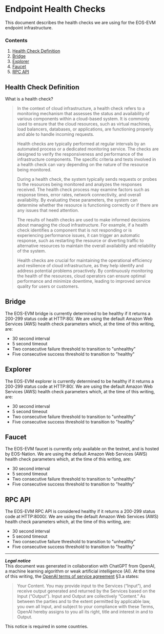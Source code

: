 # Endpoint Health Checks
This document describes the health checks we are using for the EOS-EVM endpoint infrastructure.

### Contents
1. [Health Check Definition](#health-check-definition)
1. [Bridge](#bridge)
1. [Explorer](#explorer)
1. [Faucet](#faucet)
1. [RPC API](#rpc-api)

## Health Check Definition
What is a health check?
> In the context of cloud infrastructure, a health check refers to a monitoring mechanism that assesses the status and availability of various components within a cloud-based system. It is commonly used to ensure that the cloud resources, such as virtual machines, load balancers, databases, or applications, are functioning properly and able to handle incoming requests.
>
> Health checks are typically performed at regular intervals by an automated process or a dedicated monitoring service. The checks are designed to verify the responsiveness and performance of the infrastructure components. The specific criteria and tests involved in a health check can vary depending on the nature of the resource being monitored.
>
> During a health check, the system typically sends requests or probes to the resources being monitored and analyzes the responses received. The health check process may examine factors such as response times, error rates, network connectivity, and overall availability. By evaluating these parameters, the system can determine whether the resource is functioning correctly or if there are any issues that need attention.
>
> The results of health checks are used to make informed decisions about managing the cloud infrastructure. For example, if a health check identifies a component that is not responding or is experiencing performance issues, it can trigger an automatic response, such as restarting the resource or diverting traffic to alternative resources to maintain the overall availability and reliability of the system.
>
> Health checks are crucial for maintaining the operational efficiency and resilience of cloud infrastructure, as they help identify and address potential problems proactively. By continuously monitoring the health of the resources, cloud operators can ensure optimal performance and minimize downtime, leading to improved service quality for users or customers.

## Bridge
The EOS-EVM bridge is currently determined to be healthy if it returns a 200-299 status code at HTTP:80/. We are using the default Amazon Web Services (AWS) health check parameters which, at the time of this writing, are:
- 30 second interval
- 5 second timeout
- Two consecutive failure threshold to transition to "unhealthy"
- Five consecutive success threshold to transition to "healthy"

## Explorer
The EOS-EVM explorer is currently determined to be healthy if it returns a 200-299 status code at HTTP:80/. We are using the default Amazon Web Services (AWS) health check parameters which, at the time of this writing, are:
- 30 second interval
- 5 second timeout
- Two consecutive failure threshold to transition to "unhealthy"
- Five consecutive success threshold to transition to "healthy"

## Faucet
The EOS-EVM faucet is currently only available on the testnet, and is hosted by EOS-Nation. We are using the default Amazon Web Services (AWS) health check parameters which, at the time of this writing, are:
- 30 second interval
- 5 second timeout
- Two consecutive failure threshold to transition to "unhealthy"
- Five consecutive success threshold to transition to "healthy"

## RPC API
The EOS-EVM RPC API is considered healthy if it returns a 200-299 status code at HTTP:8000/. We are using the default Amazon Web Services (AWS) health check parameters which, at the time of this writing, are:
- 30 second interval
- 5 second timeout
- Two consecutive failure threshold to transition to "unhealthy"
- Five consecutive success threshold to transition to "healthy"

***
**_Legal notice_**  
This document was generated in collaboration with ChatGPT from OpenAI, a machine learning algorithm or weak artificial intelligence (AI). At the time of this writing, the [OpenAI terms of service agreement](https://openai.com/terms) §3.a states:
> Your Content. You may provide input to the Services (“Input”), and receive output generated and returned by the Services based on the Input (“Output”). Input and Output are collectively “Content.” As between the parties and to the extent permitted by applicable law, you own all Input, and subject to your compliance with these Terms, OpenAI hereby assigns to you all its right, title and interest in and to Output.

This notice is required in some countries.
